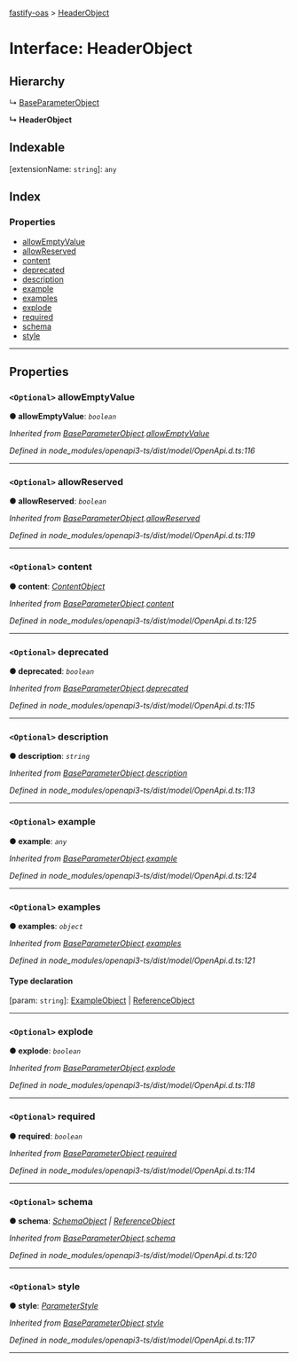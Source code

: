 [fastify-oas](../README.md) > [HeaderObject](../interfaces/headerobject.md)

# Interface: HeaderObject

## Hierarchy

↳  [BaseParameterObject](baseparameterobject.md)

**↳ HeaderObject**

## Indexable

\[extensionName: `string`\]:&nbsp;`any`
## Index

### Properties

* [allowEmptyValue](headerobject.md#allowemptyvalue)
* [allowReserved](headerobject.md#allowreserved)
* [content](headerobject.md#content)
* [deprecated](headerobject.md#deprecated)
* [description](headerobject.md#description)
* [example](headerobject.md#example)
* [examples](headerobject.md#examples)
* [explode](headerobject.md#explode)
* [required](headerobject.md#required)
* [schema](headerobject.md#schema)
* [style](headerobject.md#style)

---

## Properties

<a id="allowemptyvalue"></a>

### `<Optional>` allowEmptyValue

**● allowEmptyValue**: *`boolean`*

*Inherited from [BaseParameterObject](baseparameterobject.md).[allowEmptyValue](baseparameterobject.md#allowemptyvalue)*

*Defined in node_modules/openapi3-ts/dist/model/OpenApi.d.ts:116*

___
<a id="allowreserved"></a>

### `<Optional>` allowReserved

**● allowReserved**: *`boolean`*

*Inherited from [BaseParameterObject](baseparameterobject.md).[allowReserved](baseparameterobject.md#allowreserved)*

*Defined in node_modules/openapi3-ts/dist/model/OpenApi.d.ts:119*

___
<a id="content"></a>

### `<Optional>` content

**● content**: *[ContentObject](contentobject.md)*

*Inherited from [BaseParameterObject](baseparameterobject.md).[content](baseparameterobject.md#content)*

*Defined in node_modules/openapi3-ts/dist/model/OpenApi.d.ts:125*

___
<a id="deprecated"></a>

### `<Optional>` deprecated

**● deprecated**: *`boolean`*

*Inherited from [BaseParameterObject](baseparameterobject.md).[deprecated](baseparameterobject.md#deprecated)*

*Defined in node_modules/openapi3-ts/dist/model/OpenApi.d.ts:115*

___
<a id="description"></a>

### `<Optional>` description

**● description**: *`string`*

*Inherited from [BaseParameterObject](baseparameterobject.md).[description](baseparameterobject.md#description)*

*Defined in node_modules/openapi3-ts/dist/model/OpenApi.d.ts:113*

___
<a id="example"></a>

### `<Optional>` example

**● example**: *`any`*

*Inherited from [BaseParameterObject](baseparameterobject.md).[example](baseparameterobject.md#example)*

*Defined in node_modules/openapi3-ts/dist/model/OpenApi.d.ts:124*

___
<a id="examples"></a>

### `<Optional>` examples

**● examples**: *`object`*

*Inherited from [BaseParameterObject](baseparameterobject.md).[examples](baseparameterobject.md#examples)*

*Defined in node_modules/openapi3-ts/dist/model/OpenApi.d.ts:121*

#### Type declaration

[param: `string`]: [ExampleObject](exampleobject.md) | [ReferenceObject](referenceobject.md)

___
<a id="explode"></a>

### `<Optional>` explode

**● explode**: *`boolean`*

*Inherited from [BaseParameterObject](baseparameterobject.md).[explode](baseparameterobject.md#explode)*

*Defined in node_modules/openapi3-ts/dist/model/OpenApi.d.ts:118*

___
<a id="required"></a>

### `<Optional>` required

**● required**: *`boolean`*

*Inherited from [BaseParameterObject](baseparameterobject.md).[required](baseparameterobject.md#required)*

*Defined in node_modules/openapi3-ts/dist/model/OpenApi.d.ts:114*

___
<a id="schema"></a>

### `<Optional>` schema

**● schema**: *[SchemaObject](schemaobject.md) | [ReferenceObject](referenceobject.md)*

*Inherited from [BaseParameterObject](baseparameterobject.md).[schema](baseparameterobject.md#schema)*

*Defined in node_modules/openapi3-ts/dist/model/OpenApi.d.ts:120*

___
<a id="style"></a>

### `<Optional>` style

**● style**: *[ParameterStyle](../#parameterstyle)*

*Inherited from [BaseParameterObject](baseparameterobject.md).[style](baseparameterobject.md#style)*

*Defined in node_modules/openapi3-ts/dist/model/OpenApi.d.ts:117*

___

